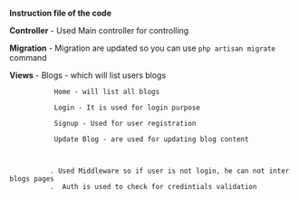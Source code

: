 **Instruction file of the code**

**Controller** -  Used Main controller for controlling 

**Migration**  - Migration are updated so you can use <code>php artisan migrate</code> command

  **Views**  - Blogs - which will list users blogs
               
               Home - will list all blogs 
               
               Login - It is used for login purpose
               
               Signup - Used for user registration
               
               Update Blog - are used for updating blog content
               
               
               
              . Used Middleware so if user is not login, he can not inter blogs pages
              .  Auth is used to check for credintials validation
              
               
               
             
